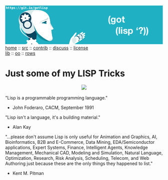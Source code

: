 <a name=top></a>
<a href="https://github.com/timm/lisp/blob/master/README.md#top">
<img src="https://raw.githubusercontent.com/timm/lisp/master/etc/img/gotlisp.png" ></a><br>
[home](https://github.com/timm/lisp/blob/master/README.md#top) ::
[src](http://github.com/timm/lisp) ::
[contrib](https://github.com/timm/lisp/blob/master/CONTRIBUTING.md) ::
[discuss](https://github.com/timm/lisp/issues) ::
[license](https://github.com/timm/lisp/blob/master/LICENSE.md)<br>
[lib](https://github.com/timm/lisp/tree/master/src/lib/README.md#top) :: 
[oo](https://github.com/timm/lisp/tree/master/src/oo/README.md#top)  :: 
[rows](https://github.com/timm/lisp/tree/master/src/rows/README.md#top)  




# Just some of my LISP Tricks

<center>
<img src="http://lisperati.com/lisplogo_alien_256.png">
</center>

"Lisp is a programmable programming language."  
- John Foderaro, CACM, September 1991

"Lisp isn't a language, it's a building material."  
- Alan Kay

"...please don't assume Lisp is only useful for Animation and Graphics, AI, Bioinformatics, B2B and E-Commerce, Data Mining, EDA/Semiconductor applications, Expert Systems, Finance, Intelligent Agents, Knowledge Management, Mechanical CAD, Modeling and Simulation, Natural Language, Optimization, Research, Risk Analysis, Scheduling, Telecom, and Web Authoring just because these are the only things they happened to list."   
- Kent M. Pitman


